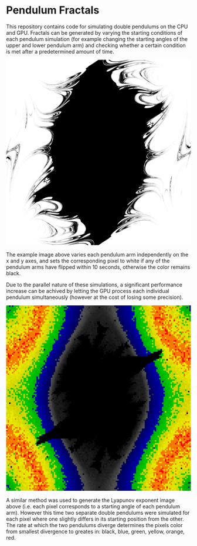 # Pendulum Fractals

This repository contains code for simulating double pendulums on the CPU and GPU. Fractals can be generated by varying the starting conditions of each pendulum simulation (for example changing the starting angles of the upper and lower pendulum arm) and checking whether a certain condition is met after a predetermined amount of time.

<img src="newFlipFractal.png" width="512" alt="Flip Fractal">

The example image above varies each pendulum arm independently on the x and y axes, and sets the corresponding pixel to white if any of the pendulum arms have flipped within 10 seconds, otherwise the color remains black.

Due to the parallel nature of these simulations, a significant performance increase can be achived by letting the GPU process each individual pendulum simultaneously (however at the cost of losing some precision).

<img src="lyapunov.png" width="512" alt="Flip Fractal">

A similar method was used to generate the Lyapunov exponent image above (i.e. each pixel corresponds to a starting angle of each pendulum arm). However this time two separate double pendulums were simulated for each pixel where one slightly differs in its starting position from the other. The rate at which the two pendulums diverge determines the pixels color from smallest divergence to greates in: black, blue, green, yellow, orange, red.
